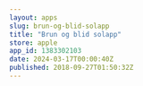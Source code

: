 ```yaml
---
layout: apps
slug: brun-og-blid-solapp
title: "Brun og blid solapp"
store: apple
app_id: 1383302103
date: 2024-03-17T00:00:40Z
published: 2018-09-27T01:50:32Z
---
```

